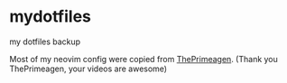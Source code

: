 # mydotfiles
my dotfiles backup

Most of my neovim config were copied from [ThePrimeagen](https://github.com/awesome-streamers/awesome-streamerrc/tree/master/ThePrimeagen). (Thank you ThePrimeagen, your videos are awesome)
